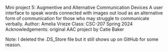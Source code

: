 Mini project 5: Augmentive and Alternative Communication Devices
A user interface to speak words connected with images out loud as an alternative form of communication
for those who may struggle to communicate verbally.
Author: Amelia Vrieze
Class: CSC-207 Spring 2024
Acknowledgements: original AAC project by Catie Baker

Note: I deleted the .DS_Store file but it still shows up on GitHub for some reason.